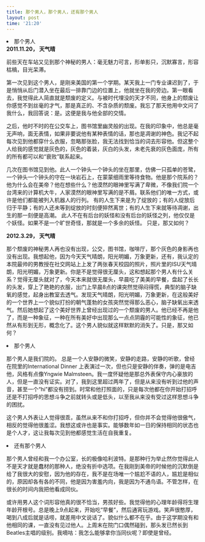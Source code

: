 ```yaml
---
title: 那个男人，那个男人，还有那个男人
layout: post
time: '21:20'
---
```

<li>那个男人</li>
<strong>2011.11.20， 天气晴</strong>

前些天在车站又见到那个神秘的男人：毫无魅力可言，形单影只，沉默寡言，形容枯槁，目光呆滞。 

第一次见到这个男人，是刚来美国的第一个学期。某天我上一门专业课迟到了，于是悄悄从后门潜入坐在最后一排靠门边的位置上，他就坐在我的旁边。第一眼看去，我觉得此人简直就是颓废的定义。与被时代埋没的天才不同，他身上的颓废让你感觉不到丝毫的才气，那是真正的、不含杂质的颓废。我忘了那天他用中文问了我什么，我回答说：是。这便是我与他全部的交情。 

之后，他时不时的在公交车上，图书馆里幽灵般的出现。在我的印象中，他总是毫无声响，面无表情，如果非要说他有某种表情的话，那也是凋谢的神色。我记不起每次见到他都穿什么衣服，忽略那张脸，我无法找到恰当的词去形容他。但这整个人给我的感觉就是灰色的，灰色的着装，灰白的头发，未老先衰的灰色面庞，所有的所有都可以和“衰败”联系起来。 

几次在图书馆见到他。此人一个钟头一个钟头的坐在那里，仿佛一只孤单的苍鹭，一个钟头一个钟头的守在一块岩石上，在蒙蒙细雨里等待食物。他是那个院系的？他为什么会在美帝？他在想些什么？他漠然的眼神里写满了卑微，不像我们院一个台湾来的计算机大牛，人家漠然的眼神里写满的是不屑。联系他们的唯一方式，或许是他们都能被列入机器人的行列。 有的人生下来是为了绽放的；有的人绽放后归于平静；有的人还未等到绽放的时刻便猝然离世；有的人生下来就等待凋谢，出生的那一刻便是高潮。 此人不在有后台的妖怪和没有后台的妖怪之列，他仅仅是个妖怪。如果不是一个旷世奇怪，那就是一个多余的妖怪。 只是，那又如何？

<strong>2012.3.29， 天气晴</strong>  

那个颓废的神秘男人再也没有出现，公交，图书馆，咖啡厅，那个灰色的身影再也没有出现。我想起他，因为今天天气晴朗，阳光明媚，万象更新，还有，我认定的本院最帅的男教授在社交网站上上发了两张春天校园的照片，照片里的ISU天气晴朗，阳光明媚，万象更新。你是不是觉得很无厘头，这和想起那个男人有什么关系？觉得无厘头就对了，今天本来就很无厘头，早晨吃了美美的早餐，盘起了长长的头发，穿上了艳艳的衣服，出门上早晨8点的课突然觉得闷得慌，典型的脑子缺氧的感觉，起身出教室去透气。发现天气晴朗，阳光明媚，万象更新，在这般美好的一个世界上一个貌似打扮的朝气蓬勃的女孩突然觉得那么恶心，脑子缺氧出来透气。然后她想起了这个美好世界上曾经出现过的一个颓废的男人。他已经不再是他了，而是一种象征，一种在所有美好中出现那么一点点阴霾的可能性的象征，他已然从有形到无形，概念化了。这个男人貌似就这样默默的消失了。只是，那又如何？

  <li> 那个男人 </li>

那个男人是我们院的。 总是一个人安静的微笑，安静的走路，安静的听歌，曾经在院里的International Dinner 上表演过一次，但也只是安静的伴奏，弹的是电吉他，风格有点像Yngwie Malmsteen。我一度怀疑他是那总外表保守内心豪放的人，但是一直没有证实。对了，我到这里超过两年了，但是从来没有听到过他的声音，甚至一个“hi”都没有捞到。时常和他打照面的，只是每次他都在你开始打招呼还是不打招呼的思想斗争之前就转头或是低头，以至我从来没有受过这样思想斗争的困扰。

这个男人外表让人觉得很乖，虽然从来不和你打招呼，但你并不会觉得他很傲气，相反的觉得他很羞涩。我想这或许也是事实。能够数年如一日的保持相同的状态也是个人才，这让我每次见到他都感觉生活在自我重复。


<li>还有那个男人</li>
	
那个男人曾经和我一个办公室，长的极像哈利波特。是那种行为举止然你觉得此人不是天才就是蠢材的那种人，绝没有折中选项。在我刚到美帝的时候他的沉默倒是给了我很大的安慰，因为他的存在，我不是在场唯一个尴尬不语的人，尴尬是相似的，原因却各有各的不同，他是因为害羞内向，我是因为不通鸟语。不管怎样，在很长的时间内我把他看成同伙。

或许用男人这个词形容他真的很不恰当，男孩好些。我觉得他的心理年龄得将生理年龄开根号。总是晚上9点起来，开始吃“早餐”，然后通宵玩游戏。笑声很憨厚，喝到八成后就是话唠，就差用中文说话了。貌似什么都不在乎。由于这学期没有和他相同的课，一直没有见过他人。上周末在院门口偶然碰到，那头发已然长到Beatles主唱的级别。我嘀咕：我怎么能够拿你当同伙呢？即使是曾经。
